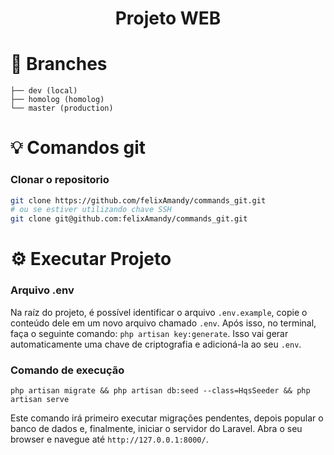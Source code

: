 <!-- <p align="center">
<img src="/assets/images/logo.png" alt="Logo do projeto" title="Promoção CIMED" width="182" style="margin: 30px auto; display: block;">
</p> -->
<h1 align="center">Projeto WEB</h1>

# 📑 Branches

```
├── dev (local)
├── homolog (homolog)
└── master (production)
```

# 💡 Comandos git

### Clonar o repositorio
```bash
git clone https://github.com/felixAmandy/commands_git.git
# ou se estiver utilizando chave SSH
git clone git@github.com:felixAmandy/commands_git.git
```

# ⚙️ Executar Projeto

### Arquivo .env
Na raíz do projeto, é possível identificar o arquivo ```.env.example```, copie o conteúdo dele em um novo arquivo chamado ```.env```. 
Após isso, no terminal, faça o seguinte comando: ```php artisan key:generate```. Isso vai gerar automaticamente uma chave de criptografia e adicioná-la ao seu ```.env```.
### Comando de execução
```
php artisan migrate && php artisan db:seed --class=HqsSeeder && php artisan serve
```
Este comando irá primeiro executar migrações pendentes, depois popular o banco de dados e, finalmente, iniciar o servidor do Laravel.
Abra o seu browser e navegue até `http://127.0.0.1:8000/`. 

